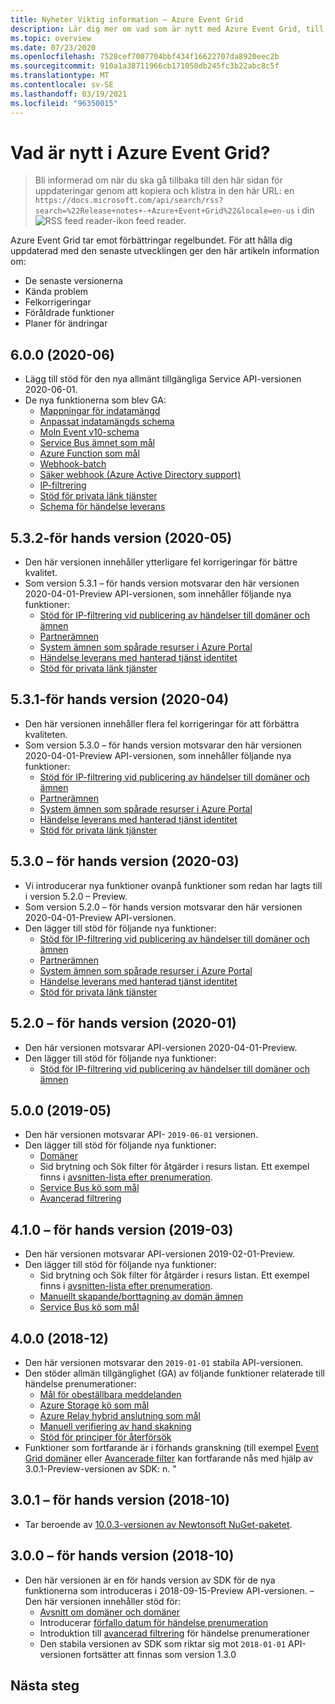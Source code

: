 ```yaml
---
title: Nyheter Viktig information – Azure Event Grid
description: Lär dig mer om vad som är nytt med Azure Event Grid, till exempel senaste versions information, kända problem, fel korrigeringar, inaktuella funktioner och kommande ändringar.
ms.topic: overview
ms.date: 07/23/2020
ms.openlocfilehash: 7528cef7007704bbf434f16622707da8920eec2b
ms.sourcegitcommit: 910a1a38711966cb171050db245fc3b22abc8c5f
ms.translationtype: MT
ms.contentlocale: sv-SE
ms.lasthandoff: 03/19/2021
ms.locfileid: "96350015"
---
```

# <a name="whats-new-in-azure-event-grid"></a>Vad är nytt i Azure Event Grid?

>Bli informerad om när du ska gå tillbaka till den här sidan för uppdateringar genom att kopiera och klistra in den här URL: en `https://docs.microsoft.com/api/search/rss?search=%22Release+notes+-+Azure+Event+Grid%22&locale=en-us` i din ![ RSS feed reader-ikon ](./media/whats-new/feed-icon-16x16.png) feed reader.

Azure Event Grid tar emot förbättringar regelbundet. För att hålla dig uppdaterad med den senaste utvecklingen ger den här artikeln information om:

- De senaste versionerna
- Kända problem
- Felkorrigeringar
- Föråldrade funktioner
- Planer för ändringar

## <a name="600-2020-06"></a>6.0.0 (2020-06)
- Lägg till stöd för den nya allmänt tillgängliga Service API-versionen 2020-06-01.
- De nya funktionerna som blev GA:
    - [Mappningar för indatamängd](input-mappings.md)
    - [Anpassat indatamängds schema](input-mappings.md)
    - [Moln Event v10-schema](cloud-event-schema.md)
    - [Service Bus ämnet som mål](handler-service-bus.md)
    - [Azure Function som mål](handler-functions.md)
    - [Webhook-batch](./edge/delivery-output-batching.md)
    - [Säker webhook (Azure Active Directory support)](secure-webhook-delivery.md)
    - [IP-filtrering](configure-firewall.md)
    - [Stöd för privata länk tjänster](configure-private-endpoints.md)
    - [Schema för händelse leverans](event-schema.md)

## <a name="532-preview-2020-05"></a>5.3.2-för hands version (2020-05)
- Den här versionen innehåller ytterligare fel korrigeringar för bättre kvalitet.
- Som version 5.3.1 – för hands version motsvarar den här versionen 2020-04-01-Preview API-versionen, som innehåller följande nya funktioner: 
    - [Stöd för IP-filtrering vid publicering av händelser till domäner och ämnen](configure-firewall.md)
    - [Partnerämnen](./partner-events-overview.md)
    - [System ämnen som spårade resurser i Azure Portal](system-topics.md)
    - [Händelse leverans med hanterad tjänst identitet](managed-service-identity.md) 
    - [Stöd för privata länk tjänster](configure-private-endpoints.md)

## <a name="531-preview-2020-04"></a>5.3.1-för hands version (2020-04)
- Den här versionen innehåller flera fel korrigeringar för att förbättra kvaliteten.
- Som version 5.3.0 – för hands version motsvarar den här versionen 2020-04-01-Preview API-versionen, som innehåller följande nya funktioner: 
    - [Stöd för IP-filtrering vid publicering av händelser till domäner och ämnen](configure-firewall.md)
    - [Partnerämnen](./partner-events-overview.md)
    - [System ämnen som spårade resurser i Azure Portal](system-topics.md)
    - [Händelse leverans med hanterad tjänst identitet](managed-service-identity.md) 
    - [Stöd för privata länk tjänster](configure-private-endpoints.md)

## <a name="530-preview-2020-03"></a>5.3.0 – för hands version (2020-03)
- Vi introducerar nya funktioner ovanpå funktioner som redan har lagts till i version 5.2.0 – Preview. 
- Som version 5.2.0 – för hands version motsvarar den här versionen 2020-04-01-Preview API-versionen.
- Den lägger till stöd för följande nya funktioner: 
    - [Stöd för IP-filtrering vid publicering av händelser till domäner och ämnen](configure-firewall.md)
    - [Partnerämnen](./partner-events-overview.md)
    - [System ämnen som spårade resurser i Azure Portal](system-topics.md)
    - [Händelse leverans med hanterad tjänst identitet](managed-service-identity.md) 
    - [Stöd för privata länk tjänster](configure-private-endpoints.md)

## <a name="520-preview-2020-01"></a>5.2.0 – för hands version (2020-01)
- Den här versionen motsvarar API-versionen 2020-04-01-Preview.
- Den lägger till stöd för följande nya funktioner:
    - [Stöd för IP-filtrering vid publicering av händelser till domäner och ämnen](configure-firewall.md)

## <a name="500-2019-05"></a>5.0.0 (2019-05)
- Den här versionen motsvarar API- `2019-06-01` versionen.
- Den lägger till stöd för följande nya funktioner:
    * [Domäner](event-domains.md)
    * Sid brytning och Sök filter för åtgärder i resurs listan. Ett exempel finns i [avsnitten-lista efter prenumeration](/rest/api/eventgrid/version2020-04-01-preview/topics/listbysubscription).
    * [Service Bus kö som mål](handler-service-bus.md)
    * [Avancerad filtrering](event-filtering.md#advanced-filtering)

## <a name="410-preview-2019-03"></a>4.1.0 – för hands version (2019-03)
- Den här versionen motsvarar API-versionen 2019-02-01-Preview.
- Den lägger till stöd för följande nya funktioner:
    * Sid brytning och Sök filter för åtgärder i resurs listan. Ett exempel finns i [avsnitten-lista efter prenumeration](/rest/api/eventgrid/version2020-04-01-preview/topics/listbysubscription).
    * [Manuellt skapande/borttagning av domän ämnen](how-to-event-domains.md)
    * [Service Bus kö som mål](handler-service-bus.md)

## <a name="400-2018-12"></a>4.0.0 (2018-12)
- Den här versionen motsvarar den `2019-01-01` stabila API-versionen.
- Den stöder allmän tillgänglighet (GA) av följande funktioner relaterade till händelse prenumerationer:
    * [Mål för obeställbara meddelanden](manage-event-delivery.md)
    * [Azure Storage kö som mål](handler-storage-queues.md)
    * [Azure Relay hybrid anslutning som mål](handler-relay-hybrid-connections.md)
    * [Manuell verifiering av hand skakning](webhook-event-delivery.md)
    * [Stöd för principer för återförsök](delivery-and-retry.md)
- Funktioner som fortfarande är i förhands granskning (till exempel [Event Grid domäner](event-domains.md) eller [Avancerade filter](event-filtering.md#advanced-filtering) kan fortfarande nås med hjälp av 3.0.1-Preview-versionen av SDK: n. "

## <a name="301-preview-2018-10"></a>3.0.1 – för hands version (2018-10)
- Tar beroende av [10.0.3-versionen av Newtonsoft NuGet-paketet](https://www.nuget.org/packages/Newtonsoft.Json/10.0.3).

## <a name="300-preview-2018-10"></a>3.0.0 – för hands version (2018-10)
- Den här versionen är en för hands version av SDK för de nya funktionerna som introduceras i 2018-09-15-Preview API-versionen. – Den här versionen innehåller stöd för:
    - [Avsnitt om domäner och domäner](event-domains.md)
    - Introducerar [förfallo datum för händelse prenumeration](concepts.md#event-subscription-expiration)
    - Introduktion till [avancerad filtrering](event-filtering.md#advanced-filtering) för händelse prenumerationer
    - Den stabila versionen av SDK som riktar sig mot `2018-01-01` API-versionen fortsätter att finnas som version 1.3.0

## <a name="next-steps"></a>Nästa steg